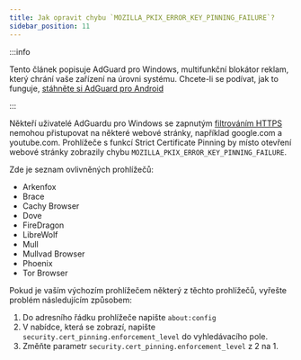 ```yaml
---
title: Jak opravit chybu `MOZILLA_PKIX_ERROR_KEY_PINNING_FAILURE`?
sidebar_position: 11
---
```


:::info

Tento článek popisuje AdGuard pro Windows, multifunkční blokátor reklam, který chrání vaše zařízení na úrovni systému. Chcete-li se podívat, jak to funguje, [stáhněte si AdGuard pro Android](https://agrd.io/download-kb-adblock)

:::

Někteří uživatelé AdGuardu pro Windows se zapnutým [filtrováním HTTPS](/general/https-filtering/what-is-https-filtering) nemohou přistupovat na některé webové stránky, například google.com a youtube.com. Prohlížeče s funkcí Strict Certificate Pinning by místo otevření webové stránky zobrazily chybu `MOZILLA_PKIX_ERROR_KEY_PINNING_FAILURE`.

Zde je seznam ovlivněných prohlížečů:

- Arkenfox
- Brace
- Cachy Browser
- Dove
- FireDragon
- LibreWolf
- Mull
- Mullvad Browser
- Phoenix
- Tor Browser

Pokud je vaším výchozím prohlížečem některý z těchto prohlížečů, vyřešte problém následujícím způsobem:

1. Do adresního řádku prohlížeče napište `about:config`
2. V nabídce, která se zobrazí, napište `security.cert_pinning.enforcement_level` do vyhledávacího pole.
3. Změňte parametr `security.cert_pinning.enforcement_level` z 2 na 1.

